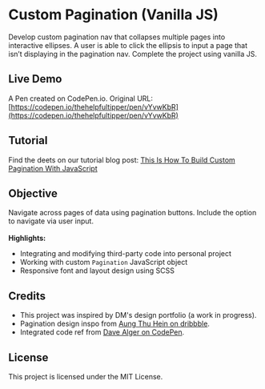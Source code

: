 # Custom Pagination (Vanilla JS)

Develop custom pagination nav that collapses multiple pages into interactive ellipses. A user is able to click the ellipsis to input a page that isn’t displaying in the pagination nav. Complete the project using vanilla JS. 

## Live Demo
A Pen created on CodePen.io. Original URL: [https://codepen.io/thehelpfultipper/pen/vYvwKbR](https://codepen.io/thehelpfultipper/pen/vYvwKbR)

## Tutorial
Find the deets on our tutorial blog post: [This Is How To Build Custom Pagination With JavaScript](https://thehelpfultipper.com/how-to-build-custom-pagination-with-javascript/)

## Objective
Navigate across pages of data using pagination buttons. Include the option to navigate via user input. 
<br><br>
**Highlights:**
- Integrating and modifying third-party code into personal project
- Working with custom `Pagination` JavaScript object
- Responsive font and layout design using SCSS 

## Credits
- This project was inspired by DM's design portfolio (a work in progress). 
- Pagination design inspo from [Aung Thu Hein on dribbble](https://dribbble.com/shots/22586587-Pagination-DailyUi-085).
- Integrated code ref from [Dave Alger on CodePen](https://codepen.io/run-time/pen/raVGMp).

## License
This project is licensed under the MIT License.

